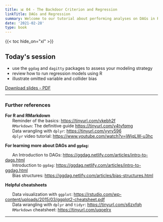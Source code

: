 ```yaml
---
title: 📊 04 - The Backdoor Criterion and Regression
linkTitle: DAGs and Regression
summary: Welcome to our tutorial about performing analyses on DAGs in R and regression
date: '2021-02-28'
type: book
---
```



{{< toc hide_on="xl" >}}

## Today's session

* use the `ggdag` and `dagitty` packages to assess your modeling strategy
* review how to run regression models using R
* illustrate omitted variable and collider bias


<a class="btn btn-success" href="w4_regression.pdf" role="button" target="_blank">Download slides - PDF</a>


---

### Further references

**For R and RMarkdown** <br>
&nbsp;&nbsp;&nbsp;&nbsp;&nbsp;&nbsp;Reminder of the basics: https://tinyurl.com/vkebh2f <br>
&nbsp;&nbsp;&nbsp;&nbsp;&nbsp;&nbsp;`RMarkdown`: The definitive guide https://tinyurl.com/y4tyfqmg <br>
&nbsp;&nbsp;&nbsp;&nbsp;&nbsp;&nbsp;Data wrangling with `dplyr`: https://tinyurl.com/vyrv596 <br>
&nbsp;&nbsp;&nbsp;&nbsp;&nbsp;&nbsp;`dplyr` video tutorial: https://www.youtube.com/watch?v=jWjqLW-u3hc <p>

**For learning more about DAGs and `ggdag`:** <p>
&nbsp;&nbsp;&nbsp;&nbsp;&nbsp;&nbsp;An Introduction to DAGs: https://ggdag.netlify.com/articles/intro-to-dags.html <br>
&nbsp;&nbsp;&nbsp;&nbsp;&nbsp;&nbsp;Introduction to `ggdag`: https://ggdag.netlify.com/articles/intro-to-ggdag.html <br>
&nbsp;&nbsp;&nbsp;&nbsp;&nbsp;&nbsp;Bias structures: https://ggdag.netlify.com/articles/bias-structures.html <br>
  

**Helpful cheatsheets** <p>
&nbsp;&nbsp;&nbsp;&nbsp;&nbsp;&nbsp;Data visualization with `ggplot`: https://rstudio.com/wp-content/uploads/2015/03/ggplot2-cheatsheet.pdf <br>
&nbsp;&nbsp;&nbsp;&nbsp;&nbsp;&nbsp;Data wrangling with `dplyr` and `tidyr`: https://tinyurl.com/s6zxfqh <br>
&nbsp;&nbsp;&nbsp;&nbsp;&nbsp;&nbsp;`RMarkdown` cheatsheet: https://tinyurl.com/uqoelrx <p>

---
<!--
## Meet your instructors


{{< mention "lisa" >}} & {{< mention "sebastian" >}}


## Courses in this program

{{< list_children >}}

{{< figure src="featured.jpg" >}}

{{< callout note >}}
The parameter $\mu$ is the mean or expectation of the distribution.
$\sigma$ is its standard deviation.
The variance of the distribution is $\sigma^{2}$.
{{< /callout >}}
-->
